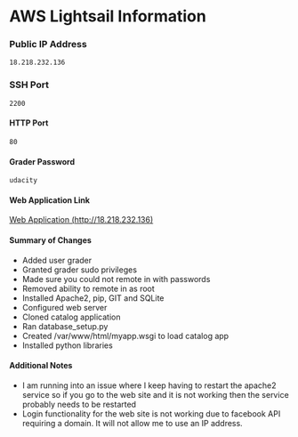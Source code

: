 # AWS Lightsail Information

### Public IP Address
```
18.218.232.136
```

### SSH Port
```
2200
```

#### HTTP Port
```
80
```

#### Grader Password
```
udacity
```

#### Web Application Link

[Web Application (http://18.218.232.136)](http://18.218.232.136)

#### Summary of Changes

- Added user grader
- Granted grader sudo privileges
- Made sure you could not remote in with passwords
- Removed ability to remote in as root
- Installed Apache2, pip, GIT and SQLite
- Configured web server
- Cloned catalog application
- Ran database_setup.py
- Created /var/www/html/myapp.wsgi to load catalog app
- Installed python libraries

#### Additional Notes
- I am running into an issue where I keep having to restart the apache2 service so if you go to the web site and it is not working then the service probably needs to be restarted
- Login functionality for the web site is not working due to facebook API requiring a domain. It will not allow me to use an IP address.
